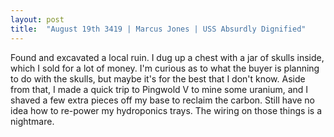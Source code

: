 ```yaml
---
layout: post
title:  "August 19th 3419 | Marcus Jones | USS Absurdly Dignified"
---
```


<p>Found and excavated a local ruin. I dug up a chest with a jar of skulls inside, which I sold for a lot of money. I'm curious as to what the buyer is planning to do with the skulls, but maybe it's for the best that I don't know. Aside from that, I made a quick trip to Pingwold V to mine some uranium, and I shaved a few extra pieces off my base to reclaim the carbon. Still have no idea how to re-power my hydroponics trays. The wiring on those things is a nightmare.</p>

<!--more-->



